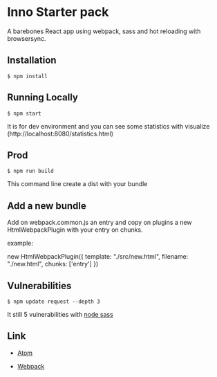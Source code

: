 # Inno Starter pack

A barebones React app using webpack, sass and hot reloading with browsersync.

## Installation

```
$ npm install
```

## Running Locally

```
$ npm start
```

It is for dev environment and you can see some statistics with visualize (http://localhost:8080/statistics.html)


## Prod

```
$ npm run build
```

This command line create a dist with your bundle

## Add a new bundle

Add on webpack.common.js an entry and copy on plugins a new HtmlWebpackPlugin with your entry on chunks.

example:

new HtmlWebpackPlugin({
  template: "./src/new.html",
  filename: "./new.html",
  chunks: ['entry']
})


## Vulnerabilities

```
$ npm update request --depth 3
```

It still 5 vulnerabilities with [node sass](https://github.com/sass/node-sass/issues/2355)

## Link

- [Atom](https://www.sitepoint.com/10-essential-atom-add-ons/)

- [Webpack](http://putaindecode.io/fr/articles/js/webpack/)